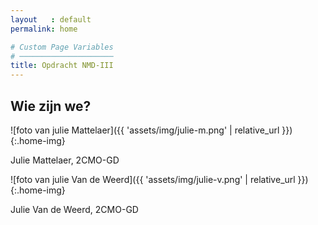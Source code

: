 ```yaml
---
layout   : default
permalink: home

# Custom Page Variables
# ─────────────────────
title: Opdracht NMD-III
---
```


Wie zijn we?
------------


![foto van julie Mattelaer]({{ 'assets/img/julie-m.png' | relative_url }}){:.home-img} 

Julie Mattelaer, 2CMO-GD

![foto van julie Van de Weerd]({{ 'assets/img/julie-v.png' | relative_url }}){:.home-img}

Julie Van de Weerd, 2CMO-GD